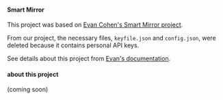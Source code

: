#### Smart Mirror

This project was based on [Evan Cohen's Smart Mirror project](https://github.com/evancohen/smart-mirror).

From our project, the necessary files, `keyfile.json` and `config.json`, were deleted because it contains personal API keys.

See details about this project from [Evan's documentation](http://docs.smart-mirror.io).


#### about this project

(coming soon)